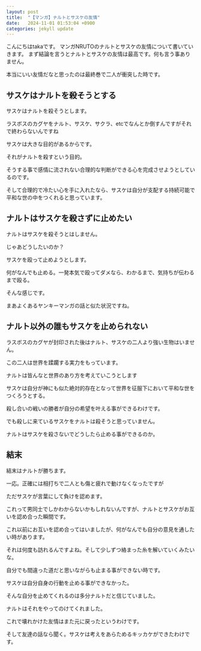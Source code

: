 ```yaml
---
layout: post
title:  "【マンガ】ナルトとサスケの友情"
date:   2024-11-01 01:53:04 +0900
categories: jekyll update
---
```


こんにちはtakaです。
マンガNRUTOのナルトとサスケの友情について書いていきます。
まず結論を言うとナルトとサスケの友情は最高です。何も言う事ありません。

本当にいい友情だなと思ったのは最終巻で二人が衝突した時です。

## サスケはナルトを殺そうとする

サスケはナルトを殺そうとします。

ラスボスのカグヤをナルト、サスケ、サクラ、etcでなんとか倒すんですがそれで終わらないんですね

サスケは大きな目的があるからです。

それがナルトを殺すという目的。

そうする事で感情に流されない合理的な判断ができる心を完成させようとしているのです。

そして合理的で冷たい心を手に入れたなら、サスケは自分が支配する持続可能で平和な世の中をつくれると思っています。

## ナルトはサスケを殺さずに止めたい

ナルトはサスケを殺そうとはしません。

じゃあどうしたいのか？

サスケを殴って止めようとします。

何がなんでも止める。一発本気で殴ってダメなら、わかるまで、気持ちが伝わるまで殴る。

そんな感じです。

まあよくあるヤンキーマンガの話と似た状況ですね。

## ナルト以外の誰もサスケを止められない

ラスボスのカグヤが封印された後はナルト、サスケの二人より強い生物はいません。

この二人は世界を蹂躙する実力をもっています。

ナルトは皆んなと世界のあり方を考えていこうとします

サスケは自分が神にも似た絶対的存在となって世界を征服下において平和な世をつくろうとする。

殺し合いの戦いの勝者が自分の希望を叶える事ができるわけです。

でも殺しに来ているサスケをナルトは殺そうと思っていません。

ナルトはサスケを殺さないでどうしたら止める事ができるのか。

## 結末

結末はナルトが勝ちます。

一応。正確には相打ちで二人とも傷と疲れで動けなくなったですが

ただサスケが言葉にして負けを認めます。

これって男同士でしかわからないかもしれないんですが、ナルトとサスケがお互いを認め合った瞬間です。

これ以前にお互いを認め合ってはいましたが、何がなんでも自分の意見を通したい時があります。

それは何度も訪れるんですよね。そして少しずつ絡まった糸を解いていくみたいな。

自分でも間違った道だと思いながらも止まる事ができない時です。

サスケは自分自身の行動を止める事ができなかった。

そんな自分を止めてくれるのは多分ナルトだと信じていました。

ナルトはそれをやってのけてくれました。

これで壊れかけた友情はまた元に戻ったというわけです。

そして友達の話なら聞く。サスケは考えをあらためるキッカケができたわけです。



